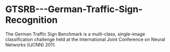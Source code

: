 # GTSRB---German-Traffic-Sign-Recognition
The German Traffic Sign Benchmark is a multi-class, single-image classification challenge held at the International Joint Conference on Neural Networks (IJCNN) 2011. 
